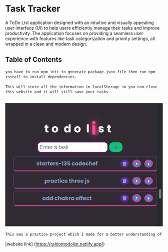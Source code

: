 # Task Tracker

A ToDo List application designed with an intuitive and visually appealing user interface (UI) to help users efficiently manage their tasks and improve productivity. The application focuses on providing a seamless user experience with features like task categorization and priority settings, all wrapped in a clean and modern design.

## Table of Contents

    you have to run npm init to generate package.json file then run npm install to install dependencies.

    This will store all the information in localStorage so you can close this website and it will still save your tasks

##

![alt text](image.png)

```bash
This was a practice project which I made for a better understanding of react.js
```
[website link] (https://rahlontodolist.netlify.app/)

